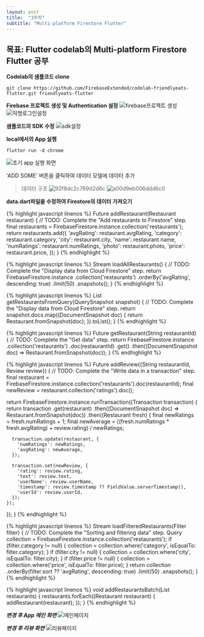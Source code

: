 ```yaml
---
layout: post
title:  "3주차"
subtitle: "Multi-platform Firestore Flutter"
---
```


## 목표: Flutter codelab의 Multi-platform Firestore Flutter 공부

**Codelab의 샘플코드 clone**
```
git clone https://github.com/FirebaseExtended/codelab-friendlyeats-flutter.git friendlyeats-flutter
```

**Firebase 프로젝트 생성 및 Authentication 설정**
![firebase프로젝트 생성](https://user-images.githubusercontent.com/33508545/150132764-d7f24a2d-e050-4ecf-a338-1b0c883ed593.png)
![익명로그인설정](https://user-images.githubusercontent.com/33508545/150132887-caff7391-df8f-4e1f-97cc-192e41573e5f.png)


**샘플코드의 SDK 수정**
![sdk설정](https://user-images.githubusercontent.com/33508545/150133205-670983fa-d3a5-4d6f-b123-4e7e1296d487.png)

**local에서의 App 실행**
```
flutter run -d chrome
```
![초기 app 실행 화면](https://user-images.githubusercontent.com/33508545/150133980-bcf0c9a8-351b-4765-b01f-9de3d196e912.png)


'ADD SOME' 버튼을 클릭하여 데이터 모델에 데이터 추가

> 데이터 구조
![92f8dc2c769d2d6c](https://user-images.githubusercontent.com/33508545/150129181-bb469c82-2f69-46fb-ac35-039c628ad31d.png)
![a00d9eb006ddd6c0](https://user-images.githubusercontent.com/33508545/150129191-6e446c6e-af7a-4a70-bbe2-e32c96d8c26b.png)

**data.dart파일을 수정하여 Firestore의 데이터 가져오기**

{% highlight javascript linenos %}
Future<void> addRestaurant(Restaurant restaurant) {
  // TODO: Complete the "Add restaurants to Firestore" step.
  final restaurants = FirebaseFirestore.instance.collection('restaurants');
  return restaurants.add({
    'avgRating': restaurant.avgRating,
    'category': restaurant.category,
    'city': restaurant.city,
    'name': restaurant.name,
    'numRatings': restaurant.numRatings,
    'photo': restaurant.photo,
    'price': restaurant.price,
  });
}
{% endhighlight %}

{% highlight javascript linenos %}
Stream<QuerySnapshot> loadAllRestaurants() {
  // TODO: Complete the "Display data from Cloud Firestore" step.
  return FirebaseFirestore.instance
      .collection('restaurants')
      .orderBy('avgRating', descending: true)
      .limit(50)
      .snapshots();
}
{% endhighlight %}

{% highlight javascript linenos %}
List<Restaurant> getRestaurantsFromQuery(QuerySnapshot snapshot) {
  // TODO: Complete the "Display data from Cloud Firestore" step.
  return snapshot.docs.map((DocumentSnapshot doc) {
    return Restaurant.fromSnapshot(doc);
  }).toList();
}
{% endhighlight %}

{% highlight javascript linenos %}
Future<Restaurant> getRestaurant(String restaurantId) {
  // TODO: Complete the "Get data" step.
  return FirebaseFirestore.instance
      .collection('restaurants')
      .doc(restaurantId)
      .get()
      .then((DocumentSnapshot doc) => Restaurant.fromSnapshot(doc));
}
{% endhighlight %}

{% highlight javascript linenos %}
Future<void> addReview({String restaurantId, Review review}) {
  // TODO: Complete the "Write data in a transaction" step.
  final restaurant =
  FirebaseFirestore.instance.collection('restaurants').doc(restaurantId);
  final newReview = restaurant.collection('ratings').doc();

  return FirebaseFirestore.instance.runTransaction((Transaction transaction) {
    return transaction
        .get(restaurant)
        .then((DocumentSnapshot doc) => Restaurant.fromSnapshot(doc))
        .then((Restaurant fresh) {
      final newRatings = fresh.numRatings + 1;
      final newAverage =
          ((fresh.numRatings * fresh.avgRating) + review.rating) / newRatings;

      transaction.update(restaurant, {
        'numRatings': newRatings,
        'avgRating': newAverage,
      });

      transaction.set(newReview, {
        'rating': review.rating,
        'text': review.text,
        'userName': review.userName,
        'timestamp': review.timestamp ?? FieldValue.serverTimestamp(),
        'userId': review.userId,
      });
    });
  });
}
{% endhighlight %}

{% highlight javascript linenos %}
Stream<QuerySnapshot> loadFilteredRestaurants(Filter filter) {
  // TODO: Complete the "Sorting and filtering data" step.
  Query collection = FirebaseFirestore.instance.collection('restaurants');
  if (filter.category != null) {
    collection = collection.where('category', isEqualTo: filter.category);
  }
  if (filter.city != null) {
    collection = collection.where('city', isEqualTo: filter.city);
  }
  if (filter.price != null) {
    collection = collection.where('price', isEqualTo: filter.price);
  }
  return collection
      .orderBy(filter.sort ?? 'avgRating', descending: true)
      .limit(50)
      .snapshots();
}
{% endhighlight %}

{% highlight javascript linenos %}
void addRestaurantsBatch(List<Restaurant> restaurants) {
  restaurants.forEach((Restaurant restaurant) {
    addRestaurant(restaurant);
  });
}
{% endhighlight %}
  
***변경 후 App 메인 화면***
![메인페이지](https://user-images.githubusercontent.com/33508545/150135075-2ec6b099-e049-460c-88a6-14ca3ec2eadd.png)
  
***변경 후 리뷰 화면***
![리뷰페이지](https://user-images.githubusercontent.com/33508545/150136022-cf9841c1-f887-4151-88bb-7b1a5600ea3e.png)
